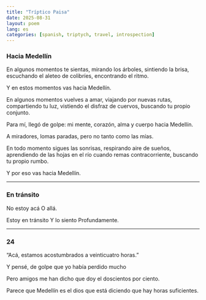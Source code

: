 ```yaml
---
title: "Tríptico Paisa"
date: 2025-08-31
layout: poem
lang: es
categories: [spanish, triptych, travel, introspection]
---
```


### Hacia Medellín

En algunos momentos te sientas,
mirando los árboles,
sintiendo la brisa,
escuchando el aleteo de colibríes,
encontrando el ritmo.

Y en estos momentos vas
hacia Medellín.

En algunos momentos vuelves a amar,
viajando por nuevas rutas,
compartiendo tu luz,
vistiendo el disfraz de cuervos,
buscando tu propio conjunto.

Para mí, llegó de golpe:
mi mente, corazón, alma y cuerpo
hacia Medellín.

A miradores, lomas paradas,
pero no tanto como las mías.

En todo momento sigues las sonrisas,
respirando aire de sueños,
aprendiendo de las hojas en el río
cuando remas contracorriente,
buscando tu propio rumbo.

Y por eso vas
hacia Medellín.

---

### En tránsito

No estoy acá
O allá.

Estoy en tránsito
Y lo siento
Profundamente.

---

### 24

“Acá, estamos acostumbrados
a veinticuatro horas.”

Y pensé, de golpe
que yo había perdido mucho

Pero amigos me han dicho
que doy el doscientos por ciento.

Parece que Medellín
es el dios que está diciendo
que hay horas
suficientes.